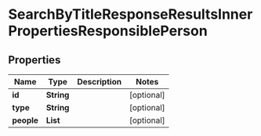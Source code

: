 

# SearchByTitleResponseResultsInnerPropertiesResponsiblePerson


## Properties

| Name | Type | Description | Notes |
|------------ | ------------- | ------------- | -------------|
|**id** | **String** |  |  [optional] |
|**type** | **String** |  |  [optional] |
|**people** | **List** |  |  [optional] |



